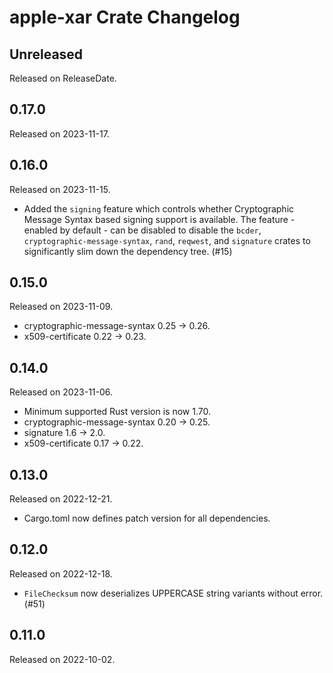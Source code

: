 # apple-xar Crate Changelog

<!-- next-header -->

## Unreleased

Released on ReleaseDate.

## 0.17.0

Released on 2023-11-17.

## 0.16.0

Released on 2023-11-15.

* Added the `signing` feature which controls whether Cryptographic
  Message Syntax based signing support is available. The feature -
  enabled by default - can be disabled to disable the `bcder`,
  `cryptographic-message-syntax`, `rand`, `reqwest`, and `signature`
  crates to significantly slim down the dependency tree. (#15)

## 0.15.0

Released on 2023-11-09.

* cryptographic-message-syntax 0.25 -> 0.26.
* x509-certificate 0.22 -> 0.23.

## 0.14.0

Released on 2023-11-06.

* Minimum supported Rust version is now 1.70.
* cryptographic-message-syntax 0.20 -> 0.25.
* signature 1.6 -> 2.0.
* x509-certificate 0.17 -> 0.22.

## 0.13.0

Released on 2022-12-21.

* Cargo.toml now defines patch version for all dependencies.

## 0.12.0

Released on 2022-12-18.

* `FileChecksum` now deserializes UPPERCASE string variants without
  error. (#51)

## 0.11.0

Released on 2022-10-02.
